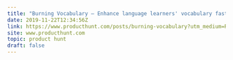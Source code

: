 ```yaml
---
title: "Burning Vocabulary — Enhance language learners' vocabulary faster and effectively"
date: 2019-11-22T12:34:56Z
link: https://www.producthunt.com/posts/burning-vocabulary?utm_medium=RSS&utm_source=hune
site: www.producthunt.com
topic: product hunt
draft: false
---
```

